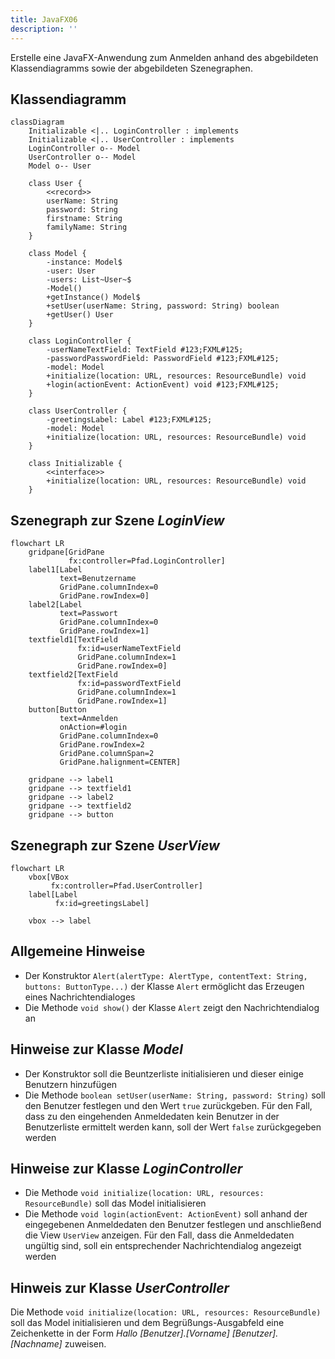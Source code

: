 ```yaml
---
title: JavaFX06
description: ''
---
```


Erstelle eine JavaFX-Anwendung zum Anmelden anhand des abgebildeten
Klassendiagramms sowie der abgebildeten Szenegraphen.

## Klassendiagramm

```mermaid
classDiagram
    Initializable <|.. LoginController : implements
    Initializable <|.. UserController : implements
    LoginController o-- Model
    UserController o-- Model
    Model o-- User

    class User {
        <<record>>
        userName: String
        password: String
        firstname: String
        familyName: String
    }

    class Model {
        -instance: Model$
        -user: User
        -users: List~User~$
        -Model()
        +getInstance() Model$
        +setUser(userName: String, password: String) boolean
        +getUser() User
    }

    class LoginController {
        -userNameTextField: TextField #123;FXML#125;
        -passwordPasswordField: PasswordField #123;FXML#125;
        -model: Model
        +initialize(location: URL, resources: ResourceBundle) void
        +login(actionEvent: ActionEvent) void #123;FXML#125;
    }

    class UserController {
        -greetingsLabel: Label #123;FXML#125;
        -model: Model
        +initialize(location: URL, resources: ResourceBundle) void
    }

    class Initializable {
        <<interface>>
        +initialize(location: URL, resources: ResourceBundle) void
    }
```

## Szenegraph zur Szene _LoginView_

```mermaid
flowchart LR
	gridpane[GridPane
	         fx:controller=Pfad.LoginController]
	label1[Label
	       text=Benutzername
	       GridPane.columnIndex=0
	       GridPane.rowIndex=0]
	label2[Label
	       text=Passwort
	       GridPane.columnIndex=0
	       GridPane.rowIndex=1]
	textfield1[TextField
	           fx:id=userNameTextField
	           GridPane.columnIndex=1
	           GridPane.rowIndex=0]
	textfield2[TextField
	           fx:id=passwordTextField
	           GridPane.columnIndex=1
	           GridPane.rowIndex=1]
	button[Button
	       text=Anmelden
	       onAction=#login
	       GridPane.columnIndex=0
	       GridPane.rowIndex=2
	       GridPane.columnSpan=2
	       GridPane.halignment=CENTER]

    gridpane --> label1
    gridpane --> textfield1
    gridpane --> label2
    gridpane --> textfield2
    gridpane --> button
```

## Szenegraph zur Szene _UserView_

```mermaid
flowchart LR
	vbox[VBox
	     fx:controller=Pfad.UserController]
	label[Label
	      fx:id=greetingsLabel]

    vbox --> label
```

## Allgemeine Hinweise

- Der Konstruktor
  `Alert(alertType: AlertType, contentText: String, buttons: ButtonType...)` der
  Klasse `Alert` ermöglicht das Erzeugen eines Nachrichtendialoges
- Die Methode `void show()` der Klasse `Alert` zeigt den Nachrichtendialog an

## Hinweise zur Klasse _Model_

- Der Konstruktor soll die Beuntzerliste initialisieren und dieser einige
  Benutzern hinzufügen
- Die Methode `boolean setUser(userName: String, password: String)` soll den
  Benutzer festlegen und den Wert `true` zurückgeben. Für den Fall, dass zu den
  eingehenden Anmeldedaten kein Benutzer in der Benutzerliste ermittelt werden
  kann, soll der Wert `false` zurückgegeben werden

## Hinweise zur Klasse _LoginController_

- Die Methode `void initialize(location: URL, resources: ResourceBundle)` soll
  das Model initialisieren
- Die Methode `void login(actionEvent: ActionEvent)` soll anhand der
  eingegebenen Anmeldedaten den Benutzer festlegen und anschließend die View
  `UserView` anzeigen. Für den Fall, dass die Anmeldedaten ungültig sind, soll
  ein entsprechender Nachrichtendialog angezeigt werden

## Hinweis zur Klasse _UserController_

Die Methode `void initialize(location: URL, resources: ResourceBundle)` soll das
Model initialisieren und dem Begrüßungs-Ausgabfeld eine Zeichenkette in der Form
_Hallo [Benutzer].[Vorname] [Benutzer].[Nachname]_ zuweisen.
